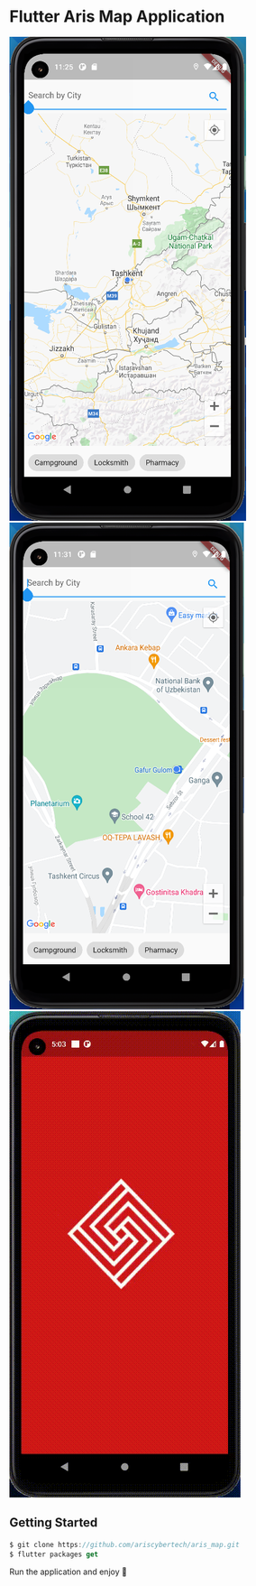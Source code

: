 # Flutter Aris Map Application

![Mobile Screenshot](screenshots/screenshot.png)
![Mobile Screenshot2](screenshots/screenshot2.png)
![Mobile Screenshot3](screenshots/screen.gif)

## Getting Started

```dart
$ git clone https://github.com/ariscybertech/aris_map.git
$ flutter packages get
```

Run the application and enjoy :tada: